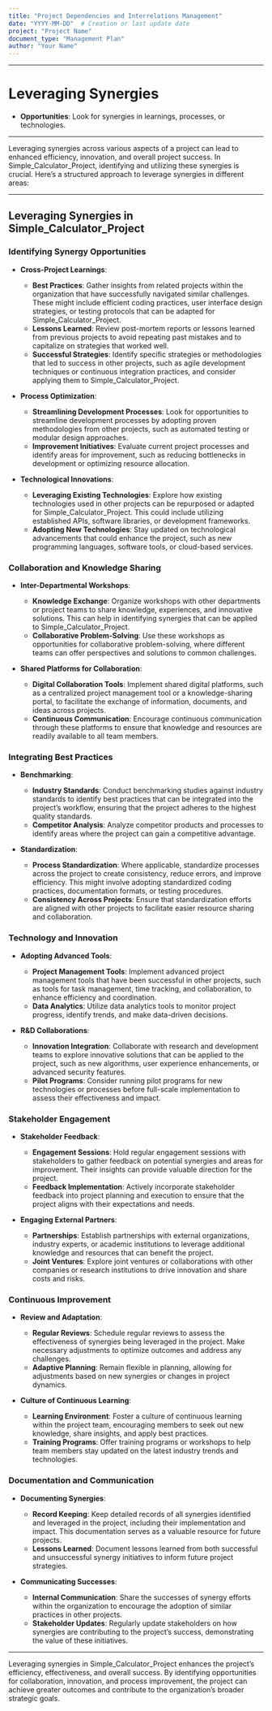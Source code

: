 ```yaml
---
title: "Project Dependencies and Interrelations Management"
date: "YYYY-MM-DD"  # Creation or last update date
project: "Project Name"
document_type: "Management Plan"
author: "Your Name"
---
```

---
# Leveraging Synergies

- **Opportunities**: Look for synergies in learnings, processes, or technologies.

---
Leveraging synergies across various aspects of a project can lead to enhanced efficiency, innovation, and overall project success. In Simple_Calculator_Project, identifying and utilizing these synergies is crucial. Here’s a structured approach to leverage synergies in different areas:

---

## Leveraging Synergies in Simple_Calculator_Project

### Identifying Synergy Opportunities
- **Cross-Project Learnings**: 
  - **Best Practices**: Gather insights from related projects within the organization that have successfully navigated similar challenges. These might include efficient coding practices, user interface design strategies, or testing protocols that can be adapted for Simple_Calculator_Project.
  - **Lessons Learned**: Review post-mortem reports or lessons learned from previous projects to avoid repeating past mistakes and to capitalize on strategies that worked well.
  - **Successful Strategies**: Identify specific strategies or methodologies that led to success in other projects, such as agile development techniques or continuous integration practices, and consider applying them to Simple_Calculator_Project.

- **Process Optimization**: 
  - **Streamlining Development Processes**: Look for opportunities to streamline development processes by adopting proven methodologies from other projects, such as automated testing or modular design approaches.
  - **Improvement Initiatives**: Evaluate current project processes and identify areas for improvement, such as reducing bottlenecks in development or optimizing resource allocation.

- **Technological Innovations**: 
  - **Leveraging Existing Technologies**: Explore how existing technologies used in other projects can be repurposed or adapted for Simple_Calculator_Project. This could include utilizing established APIs, software libraries, or development frameworks.
  - **Adopting New Technologies**: Stay updated on technological advancements that could enhance the project, such as new programming languages, software tools, or cloud-based services.

### Collaboration and Knowledge Sharing
- **Inter-Departmental Workshops**: 
  - **Knowledge Exchange**: Organize workshops with other departments or project teams to share knowledge, experiences, and innovative solutions. This can help in identifying synergies that can be applied to Simple_Calculator_Project.
  - **Collaborative Problem-Solving**: Use these workshops as opportunities for collaborative problem-solving, where different teams can offer perspectives and solutions to common challenges.

- **Shared Platforms for Collaboration**: 
  - **Digital Collaboration Tools**: Implement shared digital platforms, such as a centralized project management tool or a knowledge-sharing portal, to facilitate the exchange of information, documents, and ideas across projects.
  - **Continuous Communication**: Encourage continuous communication through these platforms to ensure that knowledge and resources are readily available to all team members.

### Integrating Best Practices
- **Benchmarking**: 
  - **Industry Standards**: Conduct benchmarking studies against industry standards to identify best practices that can be integrated into the project’s workflow, ensuring that the project adheres to the highest quality standards.
  - **Competitor Analysis**: Analyze competitor products and processes to identify areas where the project can gain a competitive advantage.

- **Standardization**: 
  - **Process Standardization**: Where applicable, standardize processes across the project to create consistency, reduce errors, and improve efficiency. This might involve adopting standardized coding practices, documentation formats, or testing procedures.
  - **Consistency Across Projects**: Ensure that standardization efforts are aligned with other projects to facilitate easier resource sharing and collaboration.

### Technology and Innovation
- **Adopting Advanced Tools**: 
  - **Project Management Tools**: Implement advanced project management tools that have been successful in other projects, such as tools for task management, time tracking, and collaboration, to enhance efficiency and coordination.
  - **Data Analytics**: Utilize data analytics tools to monitor project progress, identify trends, and make data-driven decisions.

- **R&D Collaborations**: 
  - **Innovation Integration**: Collaborate with research and development teams to explore innovative solutions that can be applied to the project, such as new algorithms, user experience enhancements, or advanced security features.
  - **Pilot Programs**: Consider running pilot programs for new technologies or processes before full-scale implementation to assess their effectiveness and impact.

### Stakeholder Engagement
- **Stakeholder Feedback**: 
  - **Engagement Sessions**: Hold regular engagement sessions with stakeholders to gather feedback on potential synergies and areas for improvement. Their insights can provide valuable direction for the project.
  - **Feedback Implementation**: Actively incorporate stakeholder feedback into project planning and execution to ensure that the project aligns with their expectations and needs.

- **Engaging External Partners**: 
  - **Partnerships**: Establish partnerships with external organizations, industry experts, or academic institutions to leverage additional knowledge and resources that can benefit the project.
  - **Joint Ventures**: Explore joint ventures or collaborations with other companies or research institutions to drive innovation and share costs and risks.

### Continuous Improvement
- **Review and Adaptation**: 
  - **Regular Reviews**: Schedule regular reviews to assess the effectiveness of synergies being leveraged in the project. Make necessary adjustments to optimize outcomes and address any challenges.
  - **Adaptive Planning**: Remain flexible in planning, allowing for adjustments based on new synergies or changes in project dynamics.

- **Culture of Continuous Learning**: 
  - **Learning Environment**: Foster a culture of continuous learning within the project team, encouraging members to seek out new knowledge, share insights, and apply best practices.
  - **Training Programs**: Offer training programs or workshops to help team members stay updated on the latest industry trends and technologies.

### Documentation and Communication
- **Documenting Synergies**: 
  - **Record Keeping**: Keep detailed records of all synergies identified and leveraged in the project, including their implementation and impact. This documentation serves as a valuable resource for future projects.
  - **Lessons Learned**: Document lessons learned from both successful and unsuccessful synergy initiatives to inform future project strategies.

- **Communicating Successes**: 
  - **Internal Communication**: Share the successes of synergy efforts within the organization to encourage the adoption of similar practices in other projects.
  - **Stakeholder Updates**: Regularly update stakeholders on how synergies are contributing to the project’s success, demonstrating the value of these initiatives.

---

Leveraging synergies in Simple_Calculator_Project enhances the project’s efficiency, effectiveness, and overall success. By identifying opportunities for collaboration, innovation, and process improvement, the project can achieve greater outcomes and contribute to the organization’s broader strategic goals.